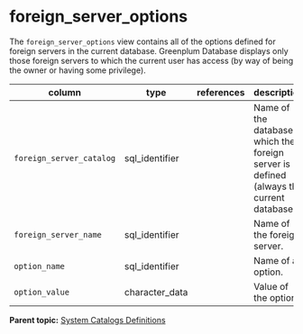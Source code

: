 # foreign_server_options 

The `foreign_server_options` view contains all of the options defined for foreign servers in the current database. Greenplum Database displays only those foreign servers to which the current user has access \(by way of being the owner or having some privilege\).

|column|type|references|description|
|------|----|----------|-----------|
|`foreign_server_catalog`|sql\_identifier| |Name of the database in which the foreign server is defined \(always the current database\).|
|`foreign_server_name`|sql\_identifier| |Name of the foreign server.|
|`option_name`|sql\_identifier| |Name of an option.|
|`option_value`|character\_data| |Value of the option.|

**Parent topic:** [System Catalogs Definitions](../system_catalogs/catalog_ref-html.html)


